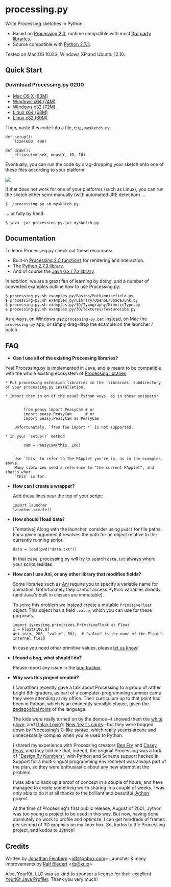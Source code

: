# processing.py #

Write Processing sketches in Python.

  * Based on [Processing 2.0](http://processing.org/), runtime compatible with most [3rd party libraries](http://www.processing.org/reference/libraries/).
  * Source compatible with [Python 2.7.3](http://python.org).

Tested on Mac OS 10.8.3, Windows XP and Ubuntu 12.10.

## Quick Start ##

### Download Processing.py 0200 ###

- [Mac OS X (83M)](http://py.processing.org/processing.py-0200-macosx.tgz)
- [Windows x64 (74M)](http://py.processing.org/processing.py-0200-windows64.zip)
- [Windows x32 (72M)](http://py.processing.org/processing.py-0200-windows32.zip)
- [Linux x64 (68M)](http://py.processing.org/processing.py-0200-linux64.tgz)
- [Linux x32 (69M)](http://py.processing.org/processing.py-0200-linux32.tgz)

Then, paste this code into a file, e.g., `mysketch.py`.

	def setup():
	    size(600, 400)

	def draw():
	    ellipse(mouseX, mouseY, 10, 10)


Eventually, you can run the code by drag-dropping your sketch onto one of these files according to your platform:

<img src="http://py.processing.org/howtolaunch.jpg"/>

If that does not work for one of your platforms (such as Linux), you can run the sketch either semi-manually (with automated JRE detection) ...

    $ ./processing-py.sh mysketch.py

... or fully by hand.

	$ java -jar processing-py.jar mysketch.py



## Documentation ##

To learn Processing.py check out these resources:


  * Built-in [Processing 2.0 functions](http://processing.org/reference/) for rendering and interaction.
  * The [Python 2.7.3 library](http://docs.python.org/2/index.html).
  * And of course the [Java 6.x / 7.x library](http://docs.oracle.com/javase/6/docs/api/).

In addition, we are a great fan of learning by doing, and a number of converted examples outline how to use Processing.py:

    $ processing-py.sh examples.py/Basics/Math/noisefield.py
    $ processing-py.sh examples.py/Library/OpenGL/SpaceJunk.py
    $ processing-py.sh examples.py/3D/Typography/KineticType.py
    $ processing-py.sh examples.py/3D/Textures/TextureCube.py

As always, on Windows use `processing-py.bat` instead, on Mac the `processing-py` app, or simply drag-drop the example on the launcher / batch.

## FAQ ##

  * __Can I use all of the existing Processing libraries?__


  Yes! Processing.py is implemented in Java, and is meant to be compatible with the whole existing ecosystem of [Processing libraries](http://processing.org/reference/libraries/).

    * Put processing extension libraries in the `libraries` subdirectory of your processing.py installation.

    * Import them in on of the usual Python ways, as in these snippets:


            from peasy import PeasyCam # or
            import peasy.PeasyCam      # or
            import peasy.PeasyCam as PeasyCam

        Unfortunately, `from foo import *` is not supported.

    * In your `setup()` method

            cam = PeasyCam(this, 200)


        Use `this` to refer to the PApplet you're in, as in the examples above.
        Many libraries need a reference to "the current PApplet", and that's what
        `this` is for.


  * __How can I create a wrapper?__

    Add these lines near the top of your script:

        import launcher
        launcher.create()

  * __How should I load data?__

    [Tentative] Along with the launcher, consider using `pwd()` for file paths. For a given argument it resolves the path for an object relative to the currently running script:

        data = load(pwd("data.txt"))

    In that case, processing.py will try to search `data.txt` always where your script resides.


  * __How can I use Ani, or any other library that modifies fields?__

    Some libraries such as [Ani](http://www.looksgood.de/libraries/Ani/) require you to specify a variable name for animation. Unfortunately they cannot access Python variables directly (and Java's built in classes are immutable).

    To solve this problem we instead create a mutable `PrimitiveFloat` object. This object has a field `.value`, which you can use for these purposes.

        import jycessing.primitives.PrimitiveFloat as Float
        x = Float(100.0)
        Ani.to(x, 200, "value", 50);  # "value" is the name of the Float's internal field


    In case you need other primitive values, please [let us know](http://github.com/jdf/processing.py/issues)!

  * __I found a bug, what should I do?__

    Please report any issue in the [bug tracker](http://github.com/jdf/processing.py/issues).


  * __Why was this project created?__


    I (Jonathan) recently gave a talk about Processing to a group of rather bright 8th-graders,
    as part of a computer-programming summer camp they were attending at my office.
    Their curriculum up to that point had been in Python, which is an eminently
    sensible choice, given the
    [pedagogical roots](http://en.wikipedia.org/wiki/ABC_%28programming_language%29)
    of the language.

    The kids were really turned on by the demos--I showed them the
    [white glove](http://whiteglovetracking.com/), and
    [Golan Levin](http://flong.com/)'s
    [New Year's cards](http://www.flong.com/storage/experience/newyear/newyear10/)--but
    they were bogged down by Processing's C-like syntax, which really seems arcane
    and unnecessarily complex when you're used to Python.

    I shared my experience with Processing creators
    [Ben Fry](http://benfry.com/) and [Casey Reas](http://reas.com/), and they
    told me that, indeed, the original Processing was a fork of
    ["Design By Numbers"](http://dbn.media.mit.edu/), with Python and Scheme
    support hacked in. Support for a multi-lingual programming
    environment was always part of the plan, so they were enthusiastic
    about any new attempt at the problem.

    I was able to hack up a proof of concept in a couple of hours, and have
    managed to create something worth sharing in a couple of weeks. I was only
    able to do it at all thanks to the brilliant and beautiful
    [Jython](http://www.jython.org/) project.

    At the time of Processing's first public release, August of 2001,
    Jython was too young a project to be used in this way. But now, having done
    absolutely no work to profile and optimize, I can get hundreds of frames
    per second of 3D graphics on my linux box. So, kudos to the Processing
    project, and kudos to Jython!


## Credits ##

Written by [Jonathan Feinberg](http://mrfeinberg.com) &lt;[jdf@pobox.com](mailto:jdf@pobox.com)&gt;
Launcher & many improvements by [Ralf Biedert](http://xr.io) &lt;[rb@xr.io](mailto:rb@xr.io)&gt;

Also, [YourKit, LLC](http://www.yourkit.com) was so kind to sponsor a license for their excellent [YourKit Java Profiler](http://www.yourkit.com/java/profiler/index.jsp). Thank you very much!


